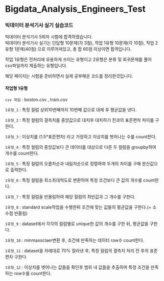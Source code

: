 # Bigdata_Analysis_Engineers_Test

### 빅데이터 분석기사 실기 실습코드

빅데이터 분석기사 5회차 시험에 합격하였습니다.
</br> 빅데이터 분석기사 실기는 단답형 10문제(각 3점), 작업 1유형 10문제(각 10점), 작업 2유형 1문제(40점) 으로 이루어져있고, 총 합 60점 이상이면 합격입니다.

작업 1유형은 전처리에 유용하게 쓰이는 유형이고 2유형은 분류 및 회귀문제를 풀어 csv파일까지 제출하는 유형입니다.

해당 페이지는 시험을 준비하면서 실제 공부해온 코드를 정리한것입니다.

#### 작업형 1유형

`csv 파일` : boston.csv , train.csv

`1유형_1` : 특정 컬럼 상위10번째까지 10번째 값으로 대체 후 평균값을 낸다.

`1유형_2` : 특정 컬럼의 결측치를 중앙값으로 대치후 대치하기 전과의 표준편차 차이를 구한다.

`1유형_3` : 이상치를 (1.5*표준편차) 라고 가정하고 이상치를 벗어나는 수를 count한다.

`1유형_4` : 특정 컬럼의 중앙값보다 큰 데이터를 대상으로 다른 두 컬럼을 groupby하여 개수를 count한다.

`1유형_5` : 특정 컬럼의 오름차순과 내림차순으로 정렬하여 두개의 차이를 구해 분산값으로 출력한다.

`1유형_6` : 특정 컬럼을 최소최대척도로 변환하여 특정 조건보다 큰 값의 개수를 count한다.

`1유형_7` : 특정 컬럼을 반올림하여 해당 컬럼의 최빈값과 그 개수를 구한다.

`1유형_8` : standard scale작업을 수행한뒤 조건에 맞는 값들의 평균값을 구한다.(+ 소수점 반올림)

`1유형_9` : dataset에서 각각의 컬럼별로 unique한 값의 개수를 구한 뒤, 평균값을 구한다.

`1유형_10` : minmaxsclaer변환 후, 조건에 만족하는 데이터 row수 count한다.

`1유형_11` : dataset을 차례대로 70% 잘라낸 후, 특정 컬럼의 결측치 처리 전 후의 표준편차 구한다.

`1유형_12` : 이상치를 벗어나는 값들을 확인후 범위 내 값들을 추출하여 특정 조건을 만족하는 row수를 count한다.